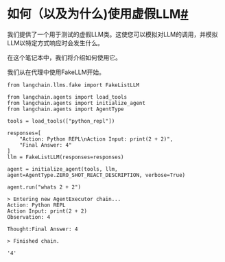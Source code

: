 

如何（以及为什么)使用虚假LLM[#](#how-and-why-to-use-the-fake-llm "Permalink to this headline")
==================================================================================

我们提供了一个用于测试的虚假LLM类。这使您可以模拟对LLM的调用，并模拟LLM以特定方式响应时会发生什么。

在这个笔记本中，我们将介绍如何使用它。

我们从在代理中使用FakeLLM开始。

```
from langchain.llms.fake import FakeListLLM

```

```
from langchain.agents import load_tools
from langchain.agents import initialize_agent
from langchain.agents import AgentType

```

```
tools = load_tools(["python_repl"])

```

```
responses=[
    "Action: Python REPL\nAction Input: print(2 + 2)",
    "Final Answer: 4"
]
llm = FakeListLLM(responses=responses)

```

```
agent = initialize_agent(tools, llm, agent=AgentType.ZERO_SHOT_REACT_DESCRIPTION, verbose=True)

```

```
agent.run("whats 2 + 2")

```

```
> Entering new AgentExecutor chain...
Action: Python REPL
Action Input: print(2 + 2)
Observation: 4

Thought:Final Answer: 4

> Finished chain.

```

```
'4'

```

